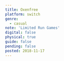 ```yaml
---
title: Oxenfree
platform: switch
genre:
  - casual
note: 'Limited Run Games'
digital: false
physical: true
guide: false
pending: false
posted: 2018-11-17
---
```

